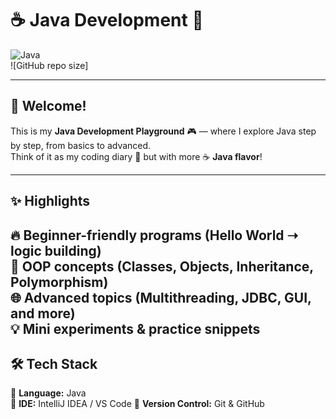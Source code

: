# ☕ Java Development 🚀  

![Java](https://img.shields.io/badge/Code-Java-orange?logo=java&logoColor=white)  
![GitHub repo size]

---

## 👋 Welcome!

This is my **Java Development Playground** 🎮 — where I explore Java step by step, from basics to advanced.  
Think of it as my coding diary 📓 but with more ☕ **Java flavor**!  

---

## ✨ Highlights

🔥 Beginner-friendly programs (Hello World ➝ logic building)  
🎯 OOP concepts (Classes, Objects, Inheritance, Polymorphism)  
🌐 Advanced topics (Multithreading, JDBC, GUI, and more)  
💡 Mini experiments & practice snippets  
---

## 🛠️ Tech Stack

🔹 **Language:** Java  
🔹 **IDE:** IntelliJ IDEA / VS Code
🔹 **Version Control:** Git & GitHub  
